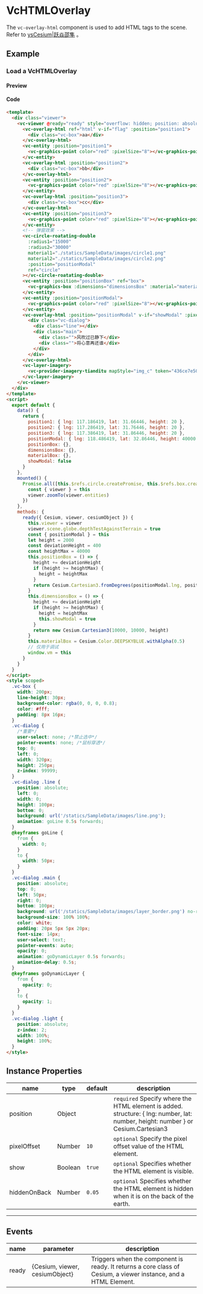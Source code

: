 # VcHTMLOverlay

The `vc-overlay-html` component is used to add HTML tags to the scene. Refer to [ysCesium|跃焱邵隼](https://www.wellyyss.cn/ysCesium/main/app.html) 。

## Example

### Load a VcHTMLOverlay

#### Preview

<doc-preview>
  <template>
    <div class="viewer">
      <vc-viewer @ready="ready" style="overflow: hidden; position: absolute">
        <vc-overlay-html ref="html" v-if="flag" :position="position1">
          <div class="vc-box">aa</div>
        </vc-overlay-html>
        <vc-entity :position="position1">
          <vc-graphics-point color="red" :pixelSize="8"></vc-graphics-point>
        </vc-entity>
        <vc-overlay-html :position="position2">
          <div class="vc-box">bb</div>
        </vc-overlay-html>
        <vc-entity :position="position2">
          <vc-graphics-point color="red" :pixelSize="8"></vc-graphics-point>
        </vc-entity>
        <vc-overlay-html :position="position3">
          <div class="vc-box">cc</div>
        </vc-overlay-html>
        <vc-entity :position="position3">
          <vc-graphics-point color="red" :pixelSize="8"></vc-graphics-point>
        </vc-entity>
        <!-- 弹窗效果 -->
        <vc-circle-roatating-double
          :radius1="15000"
          :radius2="30000"
          material1="./statics/SampleData/images/circle1.png"
          material2="./statics/SampleData/images/circle2.png"
          :position="positionModal"
          ref="circle"
        ></vc-circle-roatating-double>
        <vc-entity :position="positionBox" ref="box">
          <vc-graphics-box :dimensions="dimensionsBox" :material="materialBox"></vc-graphics-box>
        </vc-entity>
        <vc-entity :position="positionModal">
          <vc-graphics-point color="red" :pixelSize="8"></vc-graphics-point>
        </vc-entity>
        <vc-overlay-html :position="positionModal" v-if="showModal" :pixelOffset="{ x: 0, y: -250 }">
          <div class="vc-dialog">
            <div class="line"></div>
            <div class="main">
              <div class="">风吹过已静下</div>
              <div class="">将心意再还谁</div>
            </div>
          </div>
        </vc-overlay-html>
        <vc-layer-imagery>
          <vc-provider-imagery-tianditu mapStyle="img_c" token="436ce7e50d27eede2f2929307e6b33c0"></vc-provider-imagery-tianditu>
        </vc-layer-imagery>
      </vc-viewer>
    </div>
  </template>
  <script>
    export default {
      data() {
        return {
          position1: { lng: 117.186419, lat: 31.66446, height: 20 },
          position2: { lng: 117.286419, lat: 31.76446, height: 20 },
          position3: { lng: 117.386419, lat: 31.86446, height: 20 },
          positionModal: { lng: 118.486419, lat: 32.86446, height: 40000 },
          positionBox: {},
          dimensionsBox: {},
          materialBox: {},
          showModal: false
        }
      },
      mounted() {
        Promise.all([this.$refs.circle.createPromise, this.$refs.box.createPromise]).then(() => {
          const { viewer } = this
          viewer.zoomTo(viewer.entities)
        })
      },
      methods: {
        ready({ Cesium, viewer, cesiumObject }) {
          this.viewer = viewer
          viewer.scene.globe.depthTestAgainstTerrain = true
          const { positionModal } = this
          let height = 2000
          const deviationHeight = 400
          const heightMax = 40000
          this.positionBox = () => {
            height += deviationHeight
            if (height >= heightMax) {
              height = heightMax
            }
            return Cesium.Cartesian3.fromDegrees(positionModal.lng, positionModal.lat, height / 2)
          }
          this.dimensionsBox = () => {
            height += deviationHeight
            if (height >= heightMax) {
              height = heightMax
              this.showModal = true
            }
            return new Cesium.Cartesian3(10000, 10000, height)
          }
          this.materialBox = Cesium.Color.DEEPSKYBLUE.withAlpha(0.5)
          window.vm = this
        }
      }
    }
  </script>
  <style scoped>
    .vc-box {
      width: 200px;
      line-height: 30px;
      background-color: rgba(0, 0, 0, 0.8);
      color: #fff;
      padding: 8px 16px;
    }
    .vc-dialog {
      /*重要*/
      user-select: none; /*禁止选中*/
      pointer-events: none; /*鼠标穿透*/
      top: 0;
      left: 0;
      width: 320px;
      height: 250px;
      z-index: 99999;
    }
    .vc-dialog .line {
      position: absolute;
      left: 0;
      width: 0;
      height: 100px;
      bottom: 0;
      background: url('/statics/SampleData/images/line.png');
      animation: goLine 0.5s forwards;
    }
    @keyframes goLine {
      from {
        width: 0;
      }
      to {
        width: 50px;
      }
    }
    .vc-dialog .main {
      position: absolute;
      top: 0;
      left: 50px;
      right: 0;
      bottom: 100px;
      background: url('/statics/SampleData/images/layer_border.png') no-repeat;
      background-size: 100% 100%;
      color: white;
      padding: 20px 5px 5px 20px;
      font-size: 14px;
      user-select: text;
      pointer-events: auto;
      opacity: 0;
      animation: goDynamicLayer 0.5s forwards;
      animation-delay: 0.5s;
    }
    @keyframes goDynamicLayer {
      from {
        opacity: 0;
      }
      to {
        opacity: 1;
      }
    }
    .vc-dialog .light {
      position: absolute;
      z-index: 2;
      width: 100%;
      height: 100%;
    }
  </style>
</doc-preview>

#### Code

```html
<template>
  <div class="viewer">
    <vc-viewer @ready="ready" style="overflow: hidden; position: absolute">
      <vc-overlay-html ref="html" v-if="flag" :position="position1">
        <div class="vc-box">aa</div>
      </vc-overlay-html>
      <vc-entity :position="position1">
        <vc-graphics-point color="red" :pixelSize="8"></vc-graphics-point>
      </vc-entity>
      <vc-overlay-html :position="position2">
        <div class="vc-box">bb</div>
      </vc-overlay-html>
      <vc-entity :position="position2">
        <vc-graphics-point color="red" :pixelSize="8"></vc-graphics-point>
      </vc-entity>
      <vc-overlay-html :position="position3">
        <div class="vc-box">cc</div>
      </vc-overlay-html>
      <vc-entity :position="position3">
        <vc-graphics-point color="red" :pixelSize="8"></vc-graphics-point>
      </vc-entity>
      <!-- 弹窗效果 -->
      <vc-circle-roatating-double
        :radius1="15000"
        :radius2="30000"
        material1="./statics/SampleData/images/circle1.png"
        material2="./statics/SampleData/images/circle2.png"
        :position="positionModal"
        ref="circle"
      ></vc-circle-roatating-double>
      <vc-entity :position="positionBox" ref="box">
        <vc-graphics-box :dimensions="dimensionsBox" :material="materialBox"></vc-graphics-box>
      </vc-entity>
      <vc-entity :position="positionModal">
        <vc-graphics-point color="red" :pixelSize="8"></vc-graphics-point>
      </vc-entity>
      <vc-overlay-html :position="positionModal" v-if="showModal" :pixelOffset="{ x: 0, y: -250 }">
        <div class="vc-dialog">
          <div class="line"></div>
          <div class="main">
            <div class="">风吹过已静下</div>
            <div class="">将心意再还谁</div>
          </div>
        </div>
      </vc-overlay-html>
      <vc-layer-imagery>
        <vc-provider-imagery-tianditu mapStyle="img_c" token="436ce7e50d27eede2f2929307e6b33c0"></vc-provider-imagery-tianditu>
      </vc-layer-imagery>
    </vc-viewer>
  </div>
</template>
<script>
  export default {
    data() {
      return {
        position1: { lng: 117.186419, lat: 31.66446, height: 20 },
        position2: { lng: 117.286419, lat: 31.76446, height: 20 },
        position3: { lng: 117.386419, lat: 31.86446, height: 20 },
        positionModal: { lng: 118.486419, lat: 32.86446, height: 40000 },
        positionBox: {},
        dimensionsBox: {},
        materialBox: {},
        showModal: false
      }
    },
    mounted() {
      Promise.all([this.$refs.circle.createPromise, this.$refs.box.createPromise]).then(() => {
        const { viewer } = this
        viewer.zoomTo(viewer.entities)
      })
    },
    methods: {
      ready({ Cesium, viewer, cesiumObject }) {
        this.viewer = viewer
        viewer.scene.globe.depthTestAgainstTerrain = true
        const { positionModal } = this
        let height = 2000
        const deviationHeight = 400
        const heightMax = 40000
        this.positionBox = () => {
          height += deviationHeight
          if (height >= heightMax) {
            height = heightMax
          }
          return Cesium.Cartesian3.fromDegrees(positionModal.lng, positionModal.lat, height / 2)
        }
        this.dimensionsBox = () => {
          height += deviationHeight
          if (height >= heightMax) {
            height = heightMax
            this.showModal = true
          }
          return new Cesium.Cartesian3(10000, 10000, height)
        }
        this.materialBox = Cesium.Color.DEEPSKYBLUE.withAlpha(0.5)
        // 仅用于调试
        window.vm = this
      }
    }
  }
</script>
<style scoped>
  .vc-box {
    width: 200px;
    line-height: 30px;
    background-color: rgba(0, 0, 0, 0.8);
    color: #fff;
    padding: 8px 16px;
  }
  .vc-dialog {
    /*重要*/
    user-select: none; /*禁止选中*/
    pointer-events: none; /*鼠标穿透*/
    top: 0;
    left: 0;
    width: 320px;
    height: 250px;
    z-index: 99999;
  }
  .vc-dialog .line {
    position: absolute;
    left: 0;
    width: 0;
    height: 100px;
    bottom: 0;
    background: url('/statics/SampleData/images/line.png');
    animation: goLine 0.5s forwards;
  }
  @keyframes goLine {
    from {
      width: 0;
    }
    to {
      width: 50px;
    }
  }
  .vc-dialog .main {
    position: absolute;
    top: 0;
    left: 50px;
    right: 0;
    bottom: 100px;
    background: url('/statics/SampleData/images/layer_border.png') no-repeat;
    background-size: 100% 100%;
    color: white;
    padding: 20px 5px 5px 20px;
    font-size: 14px;
    user-select: text;
    pointer-events: auto;
    opacity: 0;
    animation: goDynamicLayer 0.5s forwards;
    animation-delay: 0.5s;
  }
  @keyframes goDynamicLayer {
    from {
      opacity: 0;
    }
    to {
      opacity: 1;
    }
  }
  .vc-dialog .light {
    position: absolute;
    z-index: 2;
    width: 100%;
    height: 100%;
  }
</style>
```

## Instance Properties

<!-- prettier-ignore -->
| name | type | default | description |
| ---------------------- | ------- | ------ | -------------------------------------------------------------------------- |
| position | Object | | `required` Specify where the HTML element is added. structure: { lng: number, lat: number, height: number } or Cesium.Cartesian3 |
| pixelOffset | Number | `10` | `optional` Specify the pixel offset value of the HTML element. |
| show | Boolean | `true` | `optional` Specifies whether the HTML element is visible. |
| hiddenOnBack | Number | `0.05` | `optional` Specifies whether the HTML element is hidden when it is on the back of the earth. |

---

## Events

<!-- prettier-ignore -->
| name | parameter | description |
| ---- | --------- | ----------- |
| ready | {Cesium, viewer, cesiumObject} | Triggers when the component is ready. It returns a core class of Cesium, a viewer instance, and a HTML Element. |
